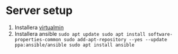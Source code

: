 # Server setup
1. Installera [virtualmin](https://www.virtualmin.com/download/)
2. Installera ansible
`sudo apt update
sudo apt install software-properties-common
sudo add-apt-repository --yes --update ppa:ansible/ansible
sudo apt install ansible`
